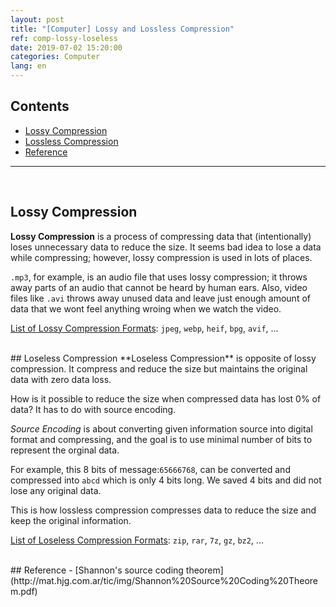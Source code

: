 ```yaml
---
layout: post
title: "[Computer] Lossy and Lossless Compression"
ref: comp-lossy-loseless
date: 2019-07-02 15:20:00
categories: Computer
lang: en
---
```


## Contents
- [Lossy Compression](#lossy)
- [Lossless Compression](#loseless)
- [Reference](#ref)
<hr />
<br />

## Lossy Compression <a id="lossy"></a>
**Lossy Compression** is a process of compressing data that (intentionally) loses unnecessary data 
to reduce the size.
It seems bad idea to lose a data while compressing; however, lossy compression is used in lots of
places. 

`.mp3`, for example, is an audio file that uses lossy compression; it throws away parts of
an audio that cannot be heard by human ears. Also, video files like `.avi` throws away unused data 
and leave just enough amount of data that we wont feel anything wroing when we watch the video. 

[List of Lossy Compression Formats](https://namu.wiki/w/%EC%86%90%EC%8B%A4%20%EC%95%95%EC%B6%95%20%ED%8F%AC%EB%A7%B7): `jpeg`, `webp`, `heif`, `bpg`, `avif`, ...

<br />
## Loseless Compression <a  id="loseless"></a>
**Loseless Compression** is opposite of lossy compression. It compress and reduce the size but
maintains the original data with zero data loss.

How is it possible to reduce the size when compressed data has lost 0% of data? 
It has to do with source encoding.

<em>Source Encoding</em> is about converting given information source into digital format and 
compressing, and the goal is to use minimal number of bits to represent the orginal data.

For example, this 8 bits of message:`65666768`, can be converted and compressed into `abcd` which 
is only 4 bits long. We saved 4 bits and did not lose any original data. 

This is how lossless compression compresses data to reduce the size and keep the original 
information.

[List of Loseless Compression Formats](https://namu.wiki/w/%EB%AC%B4%EC%86%90%EC%8B%A4%20%EC%95%95%EC%B6%95%20%ED%8F%AC%EB%A7%B7): `zip`, `rar`, `7z`, `gz`, `bz2`, ...

<br />
## Reference <a id="ref"></a>
- [Shannon's source coding theorem](http://mat.hjg.com.ar/tic/img/Shannon%20Source%20Coding%20Theorem.pdf)
